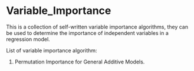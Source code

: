 # Variable_Importance
This is a collection of self-written variable importance algorithms, they can be used to determine the importance of independent variables in a regression model. 

List of variable importance algorithm:
1. Permutation Importance for General Additive Models.
